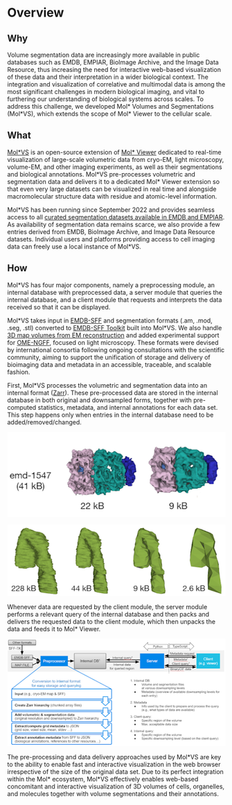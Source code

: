 # Overview
## Why
Volume segmentation data are increasingly more available in public databases such as EMDB, EMPIAR, BioImage Archive, and the Image Data Resource, thus increasing the need for interactive web-based visualization of these data and their interpretation in a wider biological context. The integration and visualization of correlative and multimodal data is among the most significant challenges in modern biological imaging, and vital to furthering our understanding of biological systems across scales. To address this challenge, we developed Mol\* Volumes and Segmentations (Mol\*VS), which extends the scope of Mol\* Viewer to the cellular scale. 

## What
[Mol\*VS](https://molstarvolseg.ncbr.muni.cz/) is an open-source extension of [Mol\* Viewer](https://academic.oup.com/nar/article/49/W1/W431/6270780) dedicated to real-time visualization of large-scale volumetric data from cryo-EM, light microscopy, volume-EM, and other imaging experiments, as well as their segmentations and biological annotations. Mol\*VS pre-processes volumetric and segmentation data and delivers it to a dedicated Mol\* Viewer extension so that even very large datasets can be visualized in real time and alongside macromolecular structure data with residue and atomic-level information.

Mol\*VS has been running since September 2022 and provides seamless access to all [curated segmentation datasets available in EMDB and EMPIAR](https://www.ebi.ac.uk/empiar/volume-browser/). As availability of segmentation data remains scarce, we also provide a few entries derived from EMDB, BioImage Archive, and Image Data Resource datasets. Individual users and platforms providing access to cell imaging data can freely use a local instance of Mol\*VS.

## How
Mol\*VS has four major components, namely a preprocessing module, an internal database with preprocessed data, a server module that queries the internal database, and a client module that requests and interprets the data received so that it can be displayed.

Mol\*VS takes input in [EMDB-SFF](http://europepmc.org/article/MED/28682240) and segmentation formats (.am, .mod, .seg, .stl) converted to [EMDB-SFF Toolkit](https://sfftk.readthedocs.io/en/latest/) built into Mol\*VS. We also handle [3D map volumes from EM reconstruction](https://www.ebi.ac.uk/emdb/documentation) and added experimental support for [OME-NGFF](https://www.nature.com/articles/s41592-021-01326-w), focused on light microscopy. These formats were devised by international consortia following ongoing consultations with the scientific community, aiming to support the unification of storage and delivery of bioimaging data and metadata in an accessible, traceable, and scalable fashion.

First, Mol\*VS processes the volumetric and segmentation data into an internal format ([Zarr](https://zarr.readthedocs.io/en/stable/)). These pre-processed data are stored in the internal database in both original and downsampled forms, together with pre-computed statistics, metadata, and internal annotations for each data set. This step happens only when entries in the internal database need to be added/removed/changed.

![downsamplings_1](downsamplings_1.png)

![downsamplings_2](downsamplings_2.png)

Whenever data are requested by the client module, the server module performs a relevant query of the internal database and then packs and delivers the requested data to the client module, which then unpacks the data and feeds it to Mol\* Viewer. 

![schema](schema.png)

The pre-processing and data delivery approaches used by Mol\*VS are key to the ability to enable fast and interactive visualization in the web browser irrespective of the size of the original data set. Due to its perfect integration within the Mol\* ecosystem, Mol\*VS effectively enables web-based concomitant and interactive visualization of 3D volumes of cells, organelles, and molecules together with volume segmentations and their annotations.

